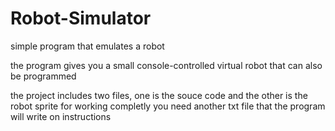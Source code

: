 # Robot-Simulator
simple program that emulates a robot

the program gives you a small console-controlled virtual robot that can also be programmed

the project includes two files, one is the souce code and the other is the robot sprite
for working completly you need another txt file that the program will write on instructions
